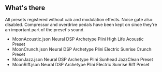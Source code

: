 ## What's there

All presets registered without cab and modulation effects. Noise gate
also disabled. Compressor and overdrive pedals have been kept on
since they're an important part of the preset's sound.

- MoonAcoustic.json Neural DSP Archetype Plini High Life Acoustic Preset
- MoonCrunch.json Neural DSP Archetype Plini Electric Sunrise Crunch Preset
- MoonJazz.json Neural DSP Archetype Plini Sunhead JazzClean Preset
- MoonRiff.json Neural DSP Archetype Plini Electric Sunrise Riff Preset
